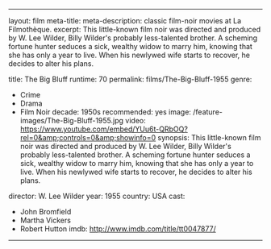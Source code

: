 ---

layout: film
meta-title:
meta-description:  classic film-noir movies at La Filmothèque.
excerpt: This little-known film noir was directed and produced by W. Lee Wilder, Billy Wilder's probably less-talented brother. A scheming fortune hunter seduces a sick, wealthy widow to marry him, knowing that she has only a year to live. When his newlywed wife starts to recover, he decides to alter his plans.

title: The Big Bluff
runtime: 70
permalink: films/The-Big-Bluff-1955
genre:
- Crime
-  Drama
- Film Noir
decade: 1950s
recommended: yes
image: /feature-images/The-Big-Bluff-1955.jpg
video: https://www.youtube.com/embed/YUu6t-QRbOQ?rel=0&amp;controls=0&amp;showinfo=0
synopsis: This little-known film noir was directed and produced by W. Lee Wilder, Billy Wilder's probably less-talented brother. A scheming fortune hunter seduces a sick, wealthy widow to marry him, knowing that she has only a year to live. When his newlywed wife starts to recover, he decides to alter his plans.

director: W. Lee Wilder
year: 1955
country: USA
cast:
- John Bromfield
- Martha Vickers
- Robert Hutton
imdb: http://www.imdb.com/title/tt0047877/

---